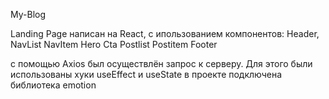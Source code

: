 My-Blog

Landing Page написан на React, с ипользованием компонентов:
Header,
NavList
NavItem
Hero
Cta
Postlist
Postitem
Footer

с помощью Axios был осуществлён запрос к серверу. Для этого были использованы хуки useEffect и useState
в проекте подключена библиотека emotion
